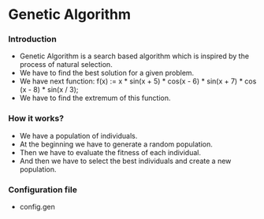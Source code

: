 # Genetic Algorithm

### Introduction
* Genetic Algorithm is a search based algorithm which is inspired by the process of natural selection.
* We have to find the best solution for a given problem.
* We have next function: f(x) := x * sin(x + 5) * cos(x - 6) * sin(x + 7) * cos (x - 8) * sin(x / 3);
* We have to find the extremum of this function.

### How it works?
* We have a population of individuals.
* At the beginning we have to generate a random population.
* Then we have to evaluate the fitness of each individual.
* And then we have to select the best individuals and create a new population.

### Configuration file
* config.gen
